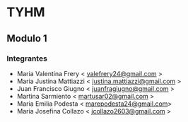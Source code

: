 # TYHM
##  Modulo 1
### Integrantes
* Maria Valentina Frery < valefrery24@gmail.com >
* Maria Justina Mattiazzi < justina.mattiazzi@gmail.com >
* Juan Francisco Giugno < juanfragiugno@gmail.com >
* Martina Sarmiento < martusar02@gmail.com >
* Maria Emilia Podesta < marepodesta24@gmail.com>
* Maria Josefina Collazo < jcollazo2603@gmail.com >

